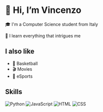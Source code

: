 # 👋 Hi, I’m Vincenzo


🎓 I'm a Computer Science student from Italy

🧠 I learn everything that intrigues me


## I also like

- 🏀 Basketball
- 🎬 Movies
- 👾 eSports


## Skills
![Python](https://github.com/g4lius/bio/blob/main/Python-logo-notext.svg.png) ![JavaScript](link_immagine_javascript) ![HTML](link_immagine_html) ![CSS](link_immagine_css)
<!---
g4lius/g4lius is a ✨ special ✨ repository because its `README.md` (this file) appears on your GitHub profile.
You can click the Preview link to take a look at your changes.
--->
